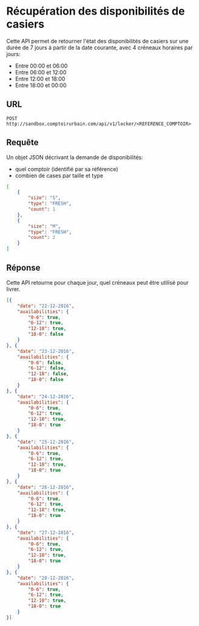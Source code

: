 # Récupération des disponibilités de casiers

Cette API permet de retourner l'état des disponibilités de casiers sur une durée de 7 jours à partir de la date courante, avec 4 créneaux horaires par jours:
- Entre 00:00 et 06:00
- Entre 06:00 et 12:00
- Entre 12:00 et 18:00
- Entre 18:00 et 00:00

## URL
```
POST http://sandbox.comptoirurbain.com/api/v1/locker/<REFERENCE_COMPTOIR>
```

## Requête
Un objet JSON décrivant la demande de disponibilités:
- quel comptoir (identifié par sa référence)
- combien de cases par taille et type

```json
[
    {
        "size": "S",
        "type": "FRESH",
        "count": 1
    },
    {
        "size": "M",
        "type": "FRESH",
        "count": 2
    }
]
```

## Réponse
Cette API retourne pour chaque jour, quel créneaux peut être utilisé pour livrer.

```json
[{
    "date": "22-12-2016",
    "availabilities": {
        "0-6": true,
        "6-12": true,
        "12-18": true,
        "18-0": false
    }
}, {
    "date": "23-12-2016",
    "availabilities": {
        "0-6": false,
        "6-12": false,
        "12-18": false,
        "18-0": false
    }
}, {
    "date": "24-12-2016",
    "availabilities": {
        "0-6": true,
        "6-12": true,
        "12-18": true,
        "18-0": true
    }
}, {
    "date": "25-12-2016",
    "availabilities": {
        "0-6": true,
        "6-12": true,
        "12-18": true,
        "18-0": true
    }
}, {
    "date": "26-12-2016",
    "availabilities": {
        "0-6": true,
        "6-12": true,
        "12-18": true,
        "18-0": true
    }
}, {
    "date": "27-12-2016",
    "availabilities": {
        "0-6": true,
        "6-12": true,
        "12-18": true,
        "18-0": true
    }
}, {
    "date": "28-12-2016",
    "availabilities": {
        "0-6": true,
        "6-12": true,
        "12-18": true,
        "18-0": true
    }
}]
```